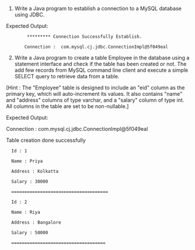 1. Write a Java program to establish a connection to a MySQL database using JDBC.

Expected Output:

            ********* Connection Successfully Establish.

           Connection :  com.mysql.cj.jdbc.ConnectionImpl@5f049eal



2. Write a Java program to create a table Employee in the database using a statement interface and check if the table has been created or not. The add few records from MySQL command line client and execute a simple SELECT query to retrieve data from a table.

[Hint : The "Employee" table is designed to include an "eid" column as the primary key, which will auto-increment its values. It also contains "name" and "address" columns of type varchar, and a "salary" column of type int. All columns in the table are set to be non-nullable.]

Expected Output:

Connection :  com.mysql.cj.jdbc.ConnectionImpl@5f049eal

Table creation done successfully

      Id : 1

      Name : Priya

      Address : Kolkatta

      Salary : 30000

      =====================================

      Id : 2

      Name : Riya

      Address : Bangalore

      Salary : 50000

      ====================================
